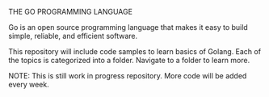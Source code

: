THE GO PROGRAMMING LANGUAGE

Go is an open source programming language that makes it easy to build simple, reliable, and efficient software.

This repository will include code samples to learn basics of Golang. Each of the topics is categorized into a folder. Navigate to a folder to learn more.

NOTE: This is still work in progress repository. More code will be added every week.